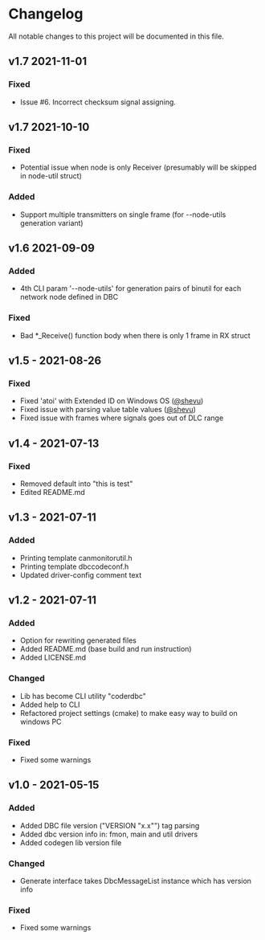 # Changelog
All notable changes to this project will be documented in this file.

## v1.7 2021-11-01
### Fixed
- Issue #6. Incorrect checksum signal assigning.


## v1.7 2021-10-10
### Fixed
- Potential issue when node is only Receiver (presumably will be skipped in node-util struct)

### Added
- Support multiple transmitters on single frame (for --node-utils generation variant)

## v1.6 2021-09-09
### Added
- 4th CLI param '--node-utils' for generation pairs of binutil for each 
network node defined in DBC

### Fixed
- Bad *_Receive() function body when there is only 1 frame in RX struct


## v1.5 - 2021-08-26
### Fixed
- Fixed 'atoi' with Extended ID on Windows OS ([@shevu](https://github.com/shevu))
- Fixed issue with parsing value table values ([@shevu](https://github.com/shevu))
- Fixed issue with frames where signals goes out of DLC range


## v1.4 - 2021-07-13
### Fixed
- Removed default into "this is test"
- Edited README.md


## v1.3 - 2021-07-11
### Added
- Printing template canmonitorutil.h
- Printing template dbccodeconf.h
- Updated driver-config comment text


## v1.2 - 2021-07-11
### Added
- Option for rewriting generated files
- Added README.md (base build and run instruction)
- Added LICENSE.md

### Changed
- Lib has become CLI utility "coderdbc"
- Added help to CLI 
- Refactored project settings (cmake) to make easy way to build on windows PC

### Fixed
- Fixed some warnings


## v1.0 - 2021-05-15
### Added
- Added DBC file version ("VERSION "x.x"") tag parsing
- Added dbc version info in: fmon, main and util drivers
- Added codegen lib version file

### Changed
- Generate interface takes DbcMessageList instance which has version info

### Fixed
- Fixed some warnings
